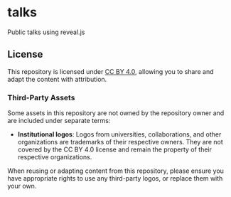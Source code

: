 # talks
Public talks using reveal.js

## License

This repository is licensed under [CC BY 4.0](LICENSE), allowing you to share and adapt the content with attribution.

### Third-Party Assets

Some assets in this repository are not owned by the repository owner and are included under separate terms:

- **Institutional logos**: Logos from universities, collaborations, and other organizations are trademarks of their respective owners. They are not covered by the CC BY 4.0 license and remain the property of their respective organizations.

When reusing or adapting content from this repository, please ensure you have appropriate rights to use any third-party logos, or replace them with your own.
